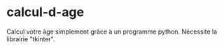 # calcul-d-age

Calcul votre âge simplement grâce à un programme python.
Nécessite la librairie "tkinter".
